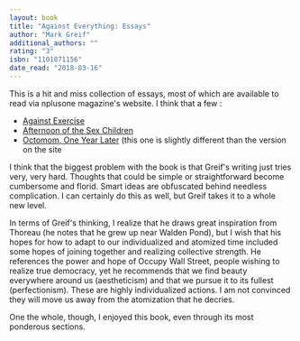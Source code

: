 ```yaml
---
layout: book
title: "Against Everything: Essays"
author: "Mark Greif"
additional_authors: ""
rating: "3"
isbn: "1101871156"
date_read: "2018-03-16"
---
```


This is a hit and miss collection of essays, most of which are available to read via nplusone magazine's website. I think that a few :

+ <a href="https://nplusonemag.com/issue-1/essays/against-exercise/">Against Exercise</a>
+ <a href="https://nplusonemag.com/issue-4/essays/afternoon-of-the-sex-children/">Afternoon of the Sex Children</a>
+ <a href="https://nplusonemag.com/issue-9/essays/octomom-a-year-later/">Octomom, One Year Later</a> (this one is slightly different than the version on the site

I think that the biggest problem with the book is that Greif's writing just tries very, very hard. Thoughts that could be simple or straightforward become cumbersome and florid. Smart ideas are obfuscated behind needless complication. I can certainly do this as well, but Greif takes it to a whole new level.

In terms of Greif's thinking, I realize that he draws great inspiration from Thoreau (he notes that he grew up near Walden Pond), but I wish that his hopes for how to adapt to our individualized and atomized time included some hopes of joining together and realizing collective strength. He references the power and hope of Occupy Wall Street, people wishing to realize true democracy, yet he recommends that we find beauty everywhere around us (aestheticism) and that we pursue it to its fullest (perfectionism). These are highly individualized actions. I am not convinced they will move us away from the atomization that he decries.

One the whole, though, I enjoyed this book, even through its most ponderous sections.
